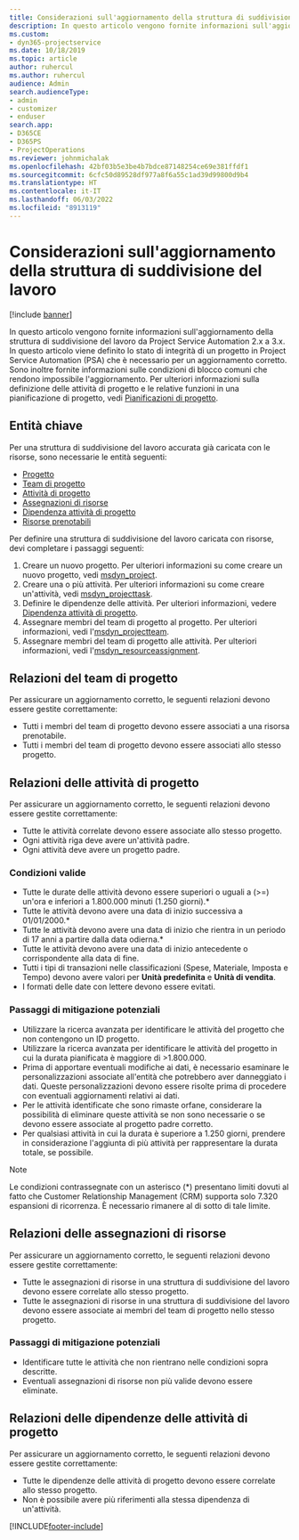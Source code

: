 ```yaml
---
title: Considerazioni sull'aggiornamento della struttura di suddivisione del lavoro
description: In questo articolo vengono fornite informazioni sull'aggiornamento della struttura di suddivisione del lavoro da Project Service Automation 2.x a 3.x.
ms.custom:
- dyn365-projectservice
ms.date: 10/18/2019
ms.topic: article
author: ruhercul
ms.author: ruhercul
audience: Admin
search.audienceType:
- admin
- customizer
- enduser
search.app:
- D365CE
- D365PS
- ProjectOperations
ms.reviewer: johnmichalak
ms.openlocfilehash: 42bf03b5e3be4b7bdce87148254ce69e381ffdf1
ms.sourcegitcommit: 6cfc50d89528df977a8f6a55c1ad39d99800d9b4
ms.translationtype: HT
ms.contentlocale: it-IT
ms.lasthandoff: 06/03/2022
ms.locfileid: "8913119"
---
```

# <a name="upgrade-considerations-for-the-work-breakdown-structure"></a>Considerazioni sull'aggiornamento della struttura di suddivisione del lavoro

[!include [banner](../includes/psa-now-project-operations.md)]

In questo articolo vengono fornite informazioni sull'aggiornamento della struttura di suddivisione del lavoro da Project Service Automation 2.x a 3.x. In questo articolo viene definito lo stato di integrità di un progetto in Project Service Automation (PSA) che è necessario per un aggiornamento corretto. Sono inoltre fornite informazioni sulle condizioni di blocco comuni che rendono impossibile l'aggiornamento. Per ulteriori informazioni sulla definizione delle attività di progetto e le relative funzioni in una pianificazione di progetto, vedi [Pianificazioni di progetto](project-creating.md).

## <a name="key-entities"></a>Entità chiave
Per una struttura di suddivisione del lavoro accurata già caricata con le risorse, sono necessarie le entità seguenti:

- [Progetto](/dynamics365/customerengagement/on-premises/developer/entities/msdyn_project)
- [Team di progetto](/dynamics365/customerengagement/on-premises/developer/entities/msdyn_projectteam)
- [Attività di progetto](/dynamics365/customerengagement/on-premises/developer/entities/msdyn_projecttask)
- [Assegnazioni di risorse](/dynamics365/customerengagement/on-premises/developer/entities/msdyn_resourceassignment)
- [Dipendenza attività di progetto](/dynamics365/customerengagement/on-premises/developer/entities/msdyn_projecttaskdependency)
- [Risorse prenotabili](/dynamics365/customerengagement/on-premises/developer/entities/bookableresource)

Per definire una struttura di suddivisione del lavoro caricata con risorse, devi completare i passaggi seguenti:

1. Creare un nuovo progetto. Per ulteriori informazioni su come creare un nuovo progetto, vedi [msdyn_project](/dynamics365/customerengagement/on-premises/developer/entities/msdyn_project).
2. Creare una o più attività. Per ulteriori informazioni su come creare un'attività, vedi [msdyn_projecttask](/dynamics365/customerengagement/on-premises/developer/entities/msdyn_projecttask).
3. Definire le dipendenze delle attività. Per ulteriori informazioni, vedere [Dipendenza attività di progetto](/dynamics365/customerengagement/on-premises/developer/entities/msdyn_projecttaskdependency).
4. Assegnare membri del team di progetto al progetto. Per ulteriori informazioni, vedi l'[msdyn_projectteam](/dynamics365/customerengagement/on-premises/developer/entities/msdyn_projectteam).
5. Assegnare membri del team di progetto alle attività. Per ulteriori informazioni, vedi l'[msdyn_resourceassignment](/dynamics365/customerengagement/on-premises/developer/entities/msdyn_resourceassignment).

## <a name="project-team-relationships"></a>Relazioni del team di progetto

Per assicurare un aggiornamento corretto, le seguenti relazioni devono essere gestite correttamente:
- Tutti i membri del team di progetto devono essere associati a una risorsa prenotabile.
- Tutti i membri del team di progetto devono essere associati allo stesso progetto. 

## <a name="project-task-relationships"></a>Relazioni delle attività di progetto
Per assicurare un aggiornamento corretto, le seguenti relazioni devono essere gestite correttamente:

- Tutte le attività correlate devono essere associate allo stesso progetto.
- Ogni attività riga deve avere un'attività padre.
- Ogni attività deve avere un progetto padre.

### <a name="valid-conditions"></a>Condizioni valide

- Tutte le durate delle attività devono essere superiori o uguali a (>=) un'ora e inferiori a 1.800.000 minuti (1.250 giorni).*
- Tutte le attività devono avere una data di inizio successiva a 01/01/2000.*
- Tutte le attività devono avere una data di inizio che rientra in un periodo di 17 anni a partire dalla data odierna.*
- Tutte le attività devono avere una data di inizio antecedente o corrispondente alla data di fine.
- Tutti i tipi di transazioni nelle classificazioni (Spese, Materiale, Imposta e Tempo) devono avere valori per **Unità predefinita** e **Unità di vendita**.
- I formati delle date con lettere devono essere evitati.

### <a name="potential-mitigation-steps"></a>Passaggi di mitigazione potenziali
- Utilizzare la ricerca avanzata per identificare le attività del progetto che non contengono un ID progetto.
- Utilizzare la ricerca avanzata per identificare le attività del progetto in cui la durata pianificata è maggiore di >1.800.000.
- Prima di apportare eventuali modifiche ai dati, è necessario esaminare le personalizzazioni associate all'entità che potrebbero aver danneggiato i dati. Queste personalizzazioni devono essere risolte prima di procedere con eventuali aggiornamenti relativi ai dati.
- Per le attività identificate che sono rimaste orfane, considerare la possibilità di eliminare queste attività se non sono necessarie o se devono essere associate al progetto padre corretto.
- Per qualsiasi attività in cui la durata è superiore a 1.250 giorni, prendere in considerazione l'aggiunta di più attività per rappresentare la durata totale, se possibile.

> [!NOTE]
> Le condizioni contrassegnate con un asterisco (\*) presentano limiti dovuti al fatto che Customer Relationship Management (CRM) supporta solo 7.320 espansioni di ricorrenza. È necessario rimanere al di sotto di tale limite.

## <a name="resource-assignment-relationships"></a>Relazioni delle assegnazioni di risorse
Per assicurare un aggiornamento corretto, le seguenti relazioni devono essere gestite correttamente:

- Tutte le assegnazioni di risorse in una struttura di suddivisione del lavoro devono essere correlate allo stesso progetto.
- Tutte le assegnazioni di risorse in una struttura di suddivisione del lavoro devono essere associate ai membri del team di progetto nello stesso progetto.

### <a name="potential-mitigation-steps"></a>Passaggi di mitigazione potenziali
- Identificare tutte le attività che non rientrano nelle condizioni sopra descritte.  
- Eventuali assegnazioni di risorse non più valide devono essere eliminate.

## <a name="project-task-dependency-relationships"></a>Relazioni delle dipendenze delle attività di progetto
Per assicurare un aggiornamento corretto, le seguenti relazioni devono essere gestite correttamente:

- Tutte le dipendenze delle attività di progetto devono essere correlate allo stesso progetto.
- Non è possibile avere più riferimenti alla stessa dipendenza di un'attività.


[!INCLUDE[footer-include](../includes/footer-banner.md)]
